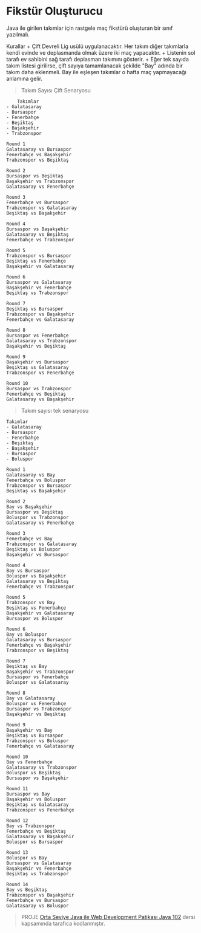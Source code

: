 # Fikstür Oluşturucu

Java ile girilen takımlar için rastgele maç fikstürü oluşturan bir sınıf yazılmalı.

Kurallar
    + Çift Devreli Lig usülü uygulanacaktır. Her takım diğer takımlarla kendi evinde ve deplasmanda olmak üzere iki maç yapacaktır.
    + Listenin sol tarafı ev sahibini sağ tarafı deplasman takımını gösterir.
    + Eğer tek sayıda takım listesi girilirse, çift sayıya tamamlanacak şekilde "Bay" adında bir takım daha eklenmeli. Bay ile eşleşen takımlar o hafta maç yapmayacağı anlamına gelir.
    
>Takım Sayısı Çift Senaryosu
    
    
```
    Takımlar
- Galatasaray
- Bursaspor
- Fenerbahçe
- Beşiktaş
- Başakşehir
- Trabzonspor

Round 1
Galatasaray vs Bursaspor
Fenerbahçe vs Başakşehir
Trabzonspor vs Beşiktaş

Round 2
Bursaspor vs Beşiktaş
Başakşehir vs Trabzonspor
Galatasaray vs Fenerbahçe

Round 3
Fenerbahçe vs Bursaspor
Trabzonspor vs Galatasaray
Beşiktaş vs Başakşehir

Round 4
Bursaspor vs Başakşehir
Galatasaray vs Beşiktaş
Fenerbahçe vs Trabzonspor

Round 5
Trabzonspor vs Bursaspor
Beşiktaş vs Fenerbahçe
Başakşehir vs Galatasaray

Round 6
Bursaspor vs Galatasaray
Başakşehir vs Fenerbahçe
Beşiktaş vs Trabzonspor

Round 7
Beşiktaş vs Bursaspor
Trabzonspor vs Başakşehir
Fenerbahçe vs Galatasaray

Round 8
Bursaspor vs Fenerbahçe
Galatasaray vs Trabzonspor
Başakşehir vs Beşiktaş

Round 9
Başakşehir vs Bursaspor
Beşiktaş vs Galatasaray
Trabzonspor vs Fenerbahçe

Round 10
Bursaspor vs Trabzonspor
Fenerbahçe vs Beşiktaş
Galatasaray vs Başakşehir
```
    
    
>Takım sayısı tek senaryosu
    
    
    
    
```
Takımlar
- Galatasaray
- Bursaspor
- Fenerbahçe
- Beşiktaş
- Başakşehir
- Bursaspor
- Boluspor

Round 1
Galatasaray vs Bay
Fenerbahçe vs Boluspor
Trabzonspor vs Bursaspor
Beşiktaş vs Başakşehir

Round 2
Bay vs Başakşehir
Bursaspor vs Beşiktaş
Boluspor vs Trabzonspor
Galatasaray vs Fenerbahçe

Round 3
Fenerbahçe vs Bay
Trabzonspor vs Galatasaray
Beşiktaş vs Boluspor
Başakşehir vs Bursaspor

Round 4
Bay vs Bursaspor
Boluspor vs Başakşehir
Galatasaray vs Beşiktaş
Fenerbahçe vs Trabzonspor

Round 5
Trabzonspor vs Bay
Beşiktaş vs Fenerbahçe
Başakşehir vs Galatasaray
Bursaspor vs Boluspor

Round 6
Bay vs Boluspor
Galatasaray vs Bursaspor
Fenerbahçe vs Başakşehir
Trabzonspor vs Beşiktaş

Round 7
Beşiktaş vs Bay
Başakşehir vs Trabzonspor
Bursaspor vs Fenerbahçe
Boluspor vs Galatasaray

Round 8
Bay vs Galatasaray
Boluspor vs Fenerbahçe
Bursaspor vs Trabzonspor
Başakşehir vs Beşiktaş

Round 9
Başakşehir vs Bay
Beşiktaş vs Bursaspor
Trabzonspor vs Boluspor
Fenerbahçe vs Galatasaray

Round 10
Bay vs Fenerbahçe
Galatasaray vs Trabzonspor
Boluspor vs Beşiktaş
Bursaspor vs Başakşehir

Round 11
Bursaspor vs Bay
Başakşehir vs Boluspor
Beşiktaş vs Galatasaray
Trabzonspor vs Fenerbahçe

Round 12
Bay vs Trabzonspor
Fenerbahçe vs Beşiktaş
Galatasaray vs Başakşehir
Boluspor vs Bursaspor

Round 13
Boluspor vs Bay
Bursaspor vs Galatasaray
Başakşehir vs Fenerbahçe
Beşiktaş vs Trabzonspor

Round 14
Bay vs Beşiktaş
Trabzonspor vs Başakşehir
Fenerbahçe vs Bursaspor
Galatasaray vs Boluspor
```


>PROJE [Orta Seviye Java ile Web Development Patikası Java 102](https://app.patika.dev/sefad) dersi kapsamında tarafıca kodlanmıştır.

